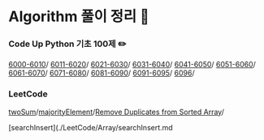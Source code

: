 Algorithm 풀이 정리 🦾
========================


### Code Up Python 기초 100제 ✏️
[6000-6010](./CodeUp100/6000-6010.md)/
[6011-6020](./CodeUp100/6011-6020.md)/
[6021-6030](./CodeUp100/6021-6030.md)/
[6031-6040](./CodeUp100/6031-6040.md)/
[6041-6050](./CodeUp100/6041-6050.md)/
[6051-6060](./CodeUp100/6051-6060.md)/
[6061-6070](./CodeUp100/6061-6070.md)/
[6071-6080](./CodeUp100/6071-6080.md)/
[6081-6090](./CodeUp100/6081-6090.md)/
[6091-6095](./CodeUp100/6091-6095.md)/
[6096](./CodeUp100/6096.md)/

### LeetCode
[twoSum](./LeetCode/Array/twoSum.md)/[majorityElement](./LeetCode/Array/majorityElement.md)/[Remove Duplicates from Sorted Array](./LeetCode/Array/removeDuplicates.md)/

[searchInsert](./LeetCode/Array/searchInsert.md
